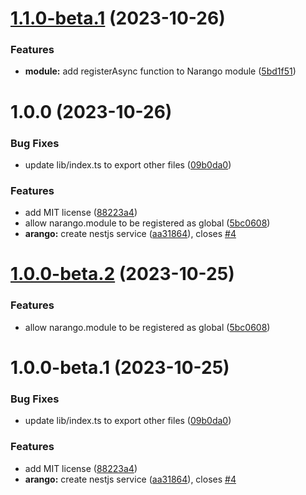 # [1.1.0-beta.1](https://github.com/ronati/narango/compare/v1.0.0...v1.1.0-beta.1) (2023-10-26)


### Features

* **module:** add registerAsync function to Narango module ([5bd1f51](https://github.com/ronati/narango/commit/5bd1f513034bfd6feee322ab73dd1bdc4ba35c3a))

# 1.0.0 (2023-10-26)


### Bug Fixes

* update lib/index.ts to export other files ([09b0da0](https://github.com/ronati/narango/commit/09b0da02a17fc6a523ee50ce43c2c7c110d947d5))


### Features

* add MIT license ([88223a4](https://github.com/ronati/narango/commit/88223a4c594494d55ab2aa2bdc5acb28e64a7616))
* allow narango.module to be registered as global ([5bc0608](https://github.com/ronati/narango/commit/5bc06087b8a9417b96436c48b274b6a1adc9f52a))
* **arango:** create nestjs service ([aa31864](https://github.com/ronati/narango/commit/aa31864f627c3cf00b8bdf1961c5e8ba900835aa)), closes [#4](https://github.com/ronati/narango/issues/4)

# [1.0.0-beta.2](https://github.com/ronati/narango/compare/v1.0.0-beta.1...v1.0.0-beta.2) (2023-10-25)


### Features

* allow narango.module to be registered as global ([5bc0608](https://github.com/ronati/narango/commit/5bc06087b8a9417b96436c48b274b6a1adc9f52a))

# 1.0.0-beta.1 (2023-10-25)


### Bug Fixes

* update lib/index.ts to export other files ([09b0da0](https://github.com/ronati/narango/commit/09b0da02a17fc6a523ee50ce43c2c7c110d947d5))


### Features

* add MIT license ([88223a4](https://github.com/ronati/narango/commit/88223a4c594494d55ab2aa2bdc5acb28e64a7616))
* **arango:** create nestjs service ([aa31864](https://github.com/ronati/narango/commit/aa31864f627c3cf00b8bdf1961c5e8ba900835aa)), closes [#4](https://github.com/ronati/narango/issues/4)
